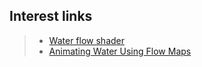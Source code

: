 ## Interest links

> - [Water flow shader](https://mtnphil.wordpress.com/2012/08/25/water-flow-shader/)
> - [Animating Water Using Flow Maps](http://graphicsrunner.blogspot.com.co/2010/08/water-using-flow-maps.html)